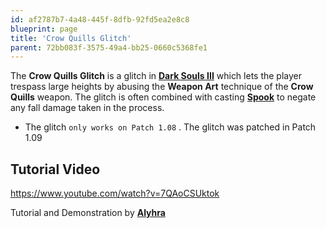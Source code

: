 ```yaml
---
id: af2787b7-4a48-445f-8dfb-92fd5ea2e8c8
blueprint: page
title: 'Crow Quills Glitch'
parent: 72bb083f-3575-49a4-bb25-0660c5368fe1
---
```

The **Crow Quills Glitch** is a glitch in [**Dark Souls III**](/darksouls3) which lets the player trespass large heights by abusing the **Weapon Art** technique of the **Crow Quills** weapon.
The glitch is often combined with casting [**Spook**](//h/darksouls3.wiki.fextralife.com/Spook) to negate any fall damage taken in the process.

- The glitch `only works on Patch 1.08` . The glitch was patched in Patch 1.09

## Tutorial Video

https://www.youtube.com/watch?v=7QAoCSUktok

Tutorial and Demonstration by [**Alyhra**](//youtube.com/channel/UCUgIlS6PGJ4nOhkkqaNVU7A)

